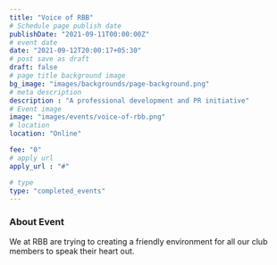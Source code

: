 ```yaml
---
title: "Voice of RBB"
# Schedule page publish date
publishDate: "2021-09-11T00:00:00Z"
# event date
date: "2021-09-12T20:00:17+05:30"
# post save as draft
draft: false
# page title background image
bg_image: "images/backgrounds/page-background.png"
# meta description
description : "A professional development and PR initiative"
# Event image
image: "images/events/voice-of-rbb.png"
# location
location: "Online"

fee: "0"
# apply url
apply_url : "#"

# type
type: "completed_events"
---
```


### About Event
We at RBB are trying to creating a friendly environment for all our club members to speak their heart out.
